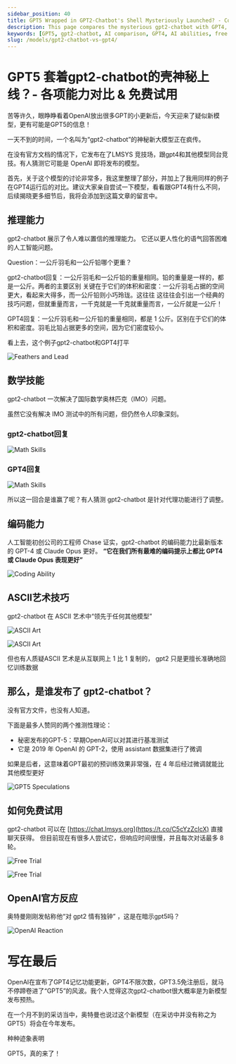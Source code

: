 ```yaml
---
sidebar_position: 40
title: GPT5 Wrapped in GPT2-Chatbot's Shell Mysteriously Launched? - Comparative Abilities & Free Trial
description: This page compares the mysterious gpt2-chatbot with GPT4, exploring its reasoning, math skills, coding ability, and ASCII art capabilities.
keywords: [GPT5, gpt2-chatbot, AI comparison, GPT4, AI abilities, free trial, artificial intelligence]
slug: /models/gpt2-chatbot-vs-gpt4/
---
```

# GPT5 套着gpt2-chatbot的壳神秘上线？- 各项能力对比 & 免费试用

苦等许久，眼睁睁看着OpenAI放出很多GPT的小更新后，今天迎来了疑似新模型，更有可能是GPT5的信息！

一天不到的时间，一个名叫为“gpt2-chatbot”的神秘新大模型正在疯传。

在没有官方文档的情况下，它发布在了LMSYS 竞技场，跟gpt4和其他模型同台竞技。有人猜测它可能是 OpenAI 即将发布的模型。 

首先，关于这个模型的讨论非常多，我这里整理了部分，并加上了我用同样的例子在GPT4运行后的对比。建议大家亲自尝试一下模型，看看跟GPT4有什么不同，后续揭晓更多细节后，我将会添加到这篇文章的留言中。

## 推理能力

gpt2-chatbot 展示了令人难以置信的推理能力。 它还以更人性化的语气回答困难的人工智能问题。

Question：一公斤羽毛和一公斤铅哪个更重？

gpt2-chatbot回复：一公斤羽毛和一公斤铅的重量相同。铅的重量是一样的，都是一公斤。两者的主要区别
关键在于它们的体积和密度：一公斤羽毛占据的空间更大，看起来大得多，而一公斤铅则小巧玲珑。这往往
这往往会引出一个经典的技巧问题，但就重量而言，一千克就是一千克就重量而言，一公斤就是一公斤！

GPT4回复：一公斤羽毛和一公斤铅的重量相同，都是 1 公斤。区别在于它们的体积和密度。羽毛比铅占据更多的空间，因为它们密度较小。

看上去，这个例子gpt2-chatbot和GPT4打平

![Feathers and Lead](https://cdn.jsdelivr.net/gh/donttal/imgbed/img/e3f8199d3846d42b7314849a4f8d16d5.jpeg)

## 数学技能 

gpt2-chatbot 一次解决了国际数学奥林匹克（IMO）问题。

虽然它没有解决 IMO 测试中的所有问题，但仍然令人印象深刻。

### gpt2-chatbot回复

![Math Skills](https://cdn.jsdelivr.net/gh/donttal/imgbed/img/ce6944803f7f237b41d8435b729f93f4.jpeg)

### GPT4回复

![Math Skills](https://cdn.jsdelivr.net/gh/donttal/imgbed/img/4297089ac14fd271fcc7b01129861aed.png)

所以这一回合是谁赢了呢？有人猜测 gpt2-chatbot 是针对代理功能进行了调整。

## 编码能力

人工智能初创公司的工程师 Chase 证实，gpt2-chatbot 的编码能力比最新版本的 GPT-4 或 Claude Opus 更好。 **“它在我们所有最难的编码提示上都比 GPT4 或 Claude Opus 表现更好”**

![Coding Ability](https://cdn.jsdelivr.net/gh/donttal/imgbed/img/9ff6e46d4a40f0090165824b8d88c2e2.png)


## ASCII艺术技巧 

 gpt2-chatbot 在 ASCII 艺术中“领先于任何其他模型”

![ASCII Art](https://cdn.jsdelivr.net/gh/donttal/imgbed/img/c7ef711db0f45d9b0c53a4164a541972.png)

![ASCII Art](https://cdn.jsdelivr.net/gh/donttal/imgbed/img/c179814f186fa7961574e7ee1e76caf7.jpeg)

但也有人质疑ASCII 艺术是从互联网上 1 比 1 复制的， gpt2 只是更擅长准确地回忆训练数据 

## 那么，是谁发布了 gpt2-chatbot？

没有官方文件，也没有人知道。

下面是最多人赞同的两个推测性理论：

- 秘密发布的GPT-5：早期OpenAI可以对其进行基准测试
- 它是 2019 年 OpenAI 的 GPT-2，使用 assistant 数据集进行了微调

如果是后者，这意味着GPT最初的预训练效果非常强，在 4 年后经过微调就能比其他模型更好

![GPT5 Speculations](https://cdn.jsdelivr.net/gh/donttal/imgbed/img/9d8d592eadc2a9fe72f6d0aa03bbf0a3.jpeg)

## 如何免费试用

gpt2-chatbot 可以在 [https://chat.lmsys.org](https://t.co/C5cYzZclcX) 直接聊天获得。 但目前现在有很多人尝试它，但响应时间很慢，并且每次对话最多 8 轮。

![Free Trial](https://cdn.jsdelivr.net/gh/donttal/imgbed/img/dfed925dd9cb4986a84e2d754695e00d.png)

![Free Trial](https://cdn.jsdelivr.net/gh/donttal/imgbed/img/1067f2c164aa9d2db24f7c29b16f4798.jpeg)

## OpenAI官方反应

奥特曼刚刚发帖称他“对 gpt2 情有独钟” ，这是在暗示gpt5吗？

![OpenAI Reaction](https://cdn.jsdelivr.net/gh/donttal/imgbed/img/7e1cb94b15ec26add0724429f49daa7b.png)

# 写在最后

OpenAI在宣布了GPT4记忆功能更新，GPT4不限次数，GPT3.5免注册后，就马不停蹄卷进了“GPT5”的风波。我个人觉得这次gpt2-chatbot很大概率是为新模型发布预热。

在一个月不到的采访当中，奥特曼也说过这个新模型（在采访中并没有称之为GPT5）将会在今年发布。

种种迹象表明

GPT5，真的来了！
